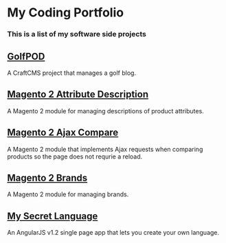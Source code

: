 # My Coding Portfolio

### This is a list of my software side projects

## [GolfPOD](https://github.com/dmatthew/golfpod)

A CraftCMS project that manages a golf blog.

## [Magento 2 Attribute Description](https://github.com/dmatthew/magento2-attribute-description)

A Magento 2 module for managing descriptions of product attributes.

## [Magento 2 Ajax Compare](https://github.com/dmatthew/magento-ajax-compare)

A Magento 2 module that implements Ajax requests when comparing products so the page does not requrie a reload.

## [Magento 2 Brands](https://github.com/dmatthew/magento2-module-brand)

A Magento 2 module for managing brands.

## [My Secret Language](https://github.com/dmatthew/my-secret-language)

An AngularJS v1.2 single page app that lets you create your own language.
